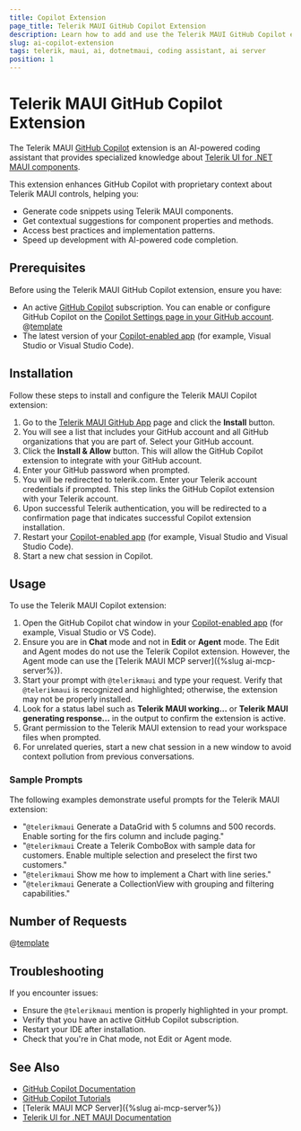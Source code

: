 ```yaml
---
title: Copilot Extension
page_title: Telerik MAUI GitHub Copilot Extension
description: Learn how to add and use the Telerik MAUI GitHub Copilot extension as a .NET MAUI AI coding assistant and code generator for better developer productivity. The Telerik MAUI GitHub Copilot extension provides proprietary context about Telerik UI for .NET MAUI to AI-powered software.
slug: ai-copilot-extension
tags: telerik, maui, ai, dotnetmaui, coding assistant, ai server
position: 1
---
```


# Telerik MAUI GitHub Copilot Extension

The Telerik MAUI [GitHub Copilot](https://github.com/features/copilot) extension is an AI-powered coding assistant that provides specialized knowledge about [Telerik UI for .NET MAUI components](https://www.telerik.com/maui-ui). 

This extension enhances GitHub Copilot with proprietary context about Telerik MAUI controls, helping you:

* Generate code snippets using Telerik MAUI components.
* Get contextual suggestions for component properties and methods.
* Access best practices and implementation patterns.
* Speed up development with AI-powered code completion.

## Prerequisites

Before using the Telerik MAUI GitHub Copilot extension, ensure you have:

* An active [GitHub Copilot](https://github.com/features/copilot) subscription. You can enable or configure GitHub Copilot on the [Copilot Settings page in your GitHub account](https://github.com/settings/copilot).
@[template](/_contentTemplates/common/ai-coding-assistant.md#getting-started)
* The latest version of your [Copilot-enabled app](https://docs.github.com/en/copilot/building-copilot-extensions/about-building-copilot-extensions#supported-clients-and-ides) (for example, Visual Studio or Visual Studio Code).

## Installation

Follow these steps to install and configure the Telerik MAUI Copilot extension:

1. Go to the [Telerik MAUI GitHub App](https://github.com/apps/telerikmaui) page and click the **Install** button.
1. You will see a list that includes your GitHub account and all GitHub organizations that you are part of. Select your GitHub account.
1. Click the **Install & Allow** button. This will allow the GitHub Copilot extension to integrate with your GitHub account.
1. Enter your GitHub password when prompted.
1. You will be redirected to telerik.com. Enter your Telerik account credentials if prompted. This step links the GitHub Copilot extension with your Telerik account.
1. Upon successful Telerik authentication, you will be redirected to a confirmation page that indicates successful Copilot extension installation.
1. Restart your [Copilot-enabled app](https://docs.github.com/en/copilot/building-copilot-extensions/about-building-copilot-extensions#supported-clients-and-ides) (for example, Visual Studio and Visual Studio Code).
1. Start a new chat session in Copilot.

## Usage

To use the Telerik MAUI Copilot extension:

1. Open the GitHub Copilot chat window in your [Copilot-enabled app](https://docs.github.com/en/copilot/building-copilot-extensions/about-building-copilot-extensions#supported-clients-and-ides) (for example, Visual Studio or VS Code).
1. Ensure you are in **Chat** mode and not in **Edit** or **Agent** mode. The Edit and Agent modes do not use the Telerik Copilot extension. However, the Agent mode can use the [Telerik MAUI MCP server]({%slug ai-mcp-server%}).
1. Start your prompt with `@telerikmaui` and type your request. Verify that `@telerikmaui` is recognized and highlighted; otherwise, the extension may not be properly installed.
1. Look for a status label such as **Telerik MAUI working...** or **Telerik MAUI generating response...** in the output to confirm the extension is active.
1. Grant permission to the Telerik MAUI extension to read your workspace files when prompted.
1. For unrelated queries, start a new chat session in a new window to avoid context pollution from previous conversations.

### Sample Prompts

The following examples demonstrate useful prompts for the Telerik MAUI extension:

* "`@telerikmaui` Generate a DataGrid with 5 columns and 500 records. Enable sorting for the firs column and include paging."
* "`@telerikmaui` Create a Telerik ComboBox with sample data for customers. Enable multiple selection and preselect the first two customers."
* "`@telerikmaui` Show me how to implement a Chart with line series."
* "`@telerikmaui` Generate a CollectionView with grouping and filtering capabilities."

## Number of Requests

@[template](/_contentTemplates/common/ai-coding-assistant.md#number-of-requests)

## Troubleshooting

If you encounter issues:

* Ensure the `@telerikmaui` mention is properly highlighted in your prompt.
* Verify that you have an active GitHub Copilot subscription.
* Restart your IDE after installation.
* Check that you're in Chat mode, not Edit or Agent mode.

## See Also 

* [GitHub Copilot Documentation](https://docs.github.com/en/copilot)
* [GitHub Copilot Tutorials](https://github.com/features/copilot/tutorials)
* [Telerik MAUI MCP Server]({%slug ai-mcp-server%})
* [Telerik UI for .NET MAUI Documentation](https://docs.telerik.com/devtools/maui/)